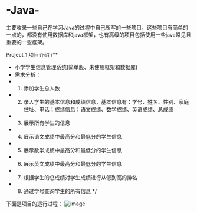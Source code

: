 # -Java-
主要收录一些自己在学习Java的过程中自己所写的一些项目，这些项目有简单的一点的，都没有使用数据库和java框架，也有高级的项目包括使用一些java常见且重要的一些框架。


Project_1
项目介绍
/**
 * 小学学生信息管理系统(简单版、未使用框架和数据库)
 * 需求分析：
 * 1. 添加学生总人数
 * 2. 录入学生的基本信息和成绩信息，基本信息有：学号、姓名、性别、家庭住址、电话；成绩信息：语文成绩、数学成绩、英语成绩、总成绩
 * 3. 展示所有学生的信息
 * 4. 展示语文成绩中最高分和最低分的学生信息
 * 5. 展示数学成绩中最高分和最低分的学生信息
 * 6. 展示英文成绩中最高分和最低分的学生信息
 * 7. 根据学生的总成绩对学生成绩进行从低到高的排名
 * 8. 通过学号查询学生的所有信息
 */


 下面是项目的运行过程：
 ![image](https://github.com/user-attachments/assets/fe42eee7-91d4-4cf4-b0d7-e77fb7a1f65b)
